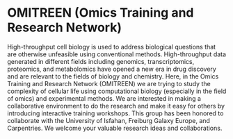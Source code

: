 # OMITREEN (Omics Training and Research Network)
High-throughput cell biology is used to address biological questions that are otherwise unfeasible using conventional methods. High-throughput data generated in different fields including genomics, transcriptomics, proteomics, and metabolomics have opened a new era in drug discovery and are relevant to the fields of biology and chemistry. Here, in the Omics Training and Research Network (OMITREEN) we are trying to study the complexity of cellular life using computational biology (especially in the field of omics) and experimental methods. We are interested in making a collaborative environment to do the research and make it easy for others by introducing interactive training workshops. This group has been honored to collaborate with the University of Isfahan, Freiburg Galaxy Europe, and Carpentries. We welcome your valuable research ideas and collaborations.
